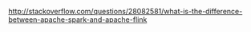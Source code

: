 http://stackoverflow.com/questions/28082581/what-is-the-difference-between-apache-spark-and-apache-flink